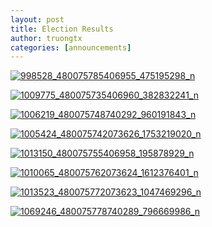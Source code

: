 ```yaml
---
layout: post
title: Election Results
author: truongtx
categories: [announcements]
---
```


[![998528\_480075785406955\_475195298\_n](https://googledrive.com/host/0B7i8MgDgsMX3aVNQMUtDbUgzYTQ/uploads/2013/07/998528_480075785406955_475195298_n.png)](https://googledrive.com/host/0B7i8MgDgsMX3aVNQMUtDbUgzYTQ/uploads/2013/07/998528_480075785406955_475195298_n.png)

[![1009775\_480075735406960\_382832241\_n](https://googledrive.com/host/0B7i8MgDgsMX3aVNQMUtDbUgzYTQ/uploads/2013/07/1009775_480075735406960_382832241_n1.png)](https://googledrive.com/host/0B7i8MgDgsMX3aVNQMUtDbUgzYTQ/uploads/2013/07/1009775_480075735406960_382832241_n1.png)

[![1006219\_480075748740292\_960191843\_n](https://googledrive.com/host/0B7i8MgDgsMX3aVNQMUtDbUgzYTQ/uploads/2013/07/1006219_480075748740292_960191843_n.png)](https://googledrive.com/host/0B7i8MgDgsMX3aVNQMUtDbUgzYTQ/uploads/2013/07/1006219_480075748740292_960191843_n.png)

[![1005424\_480075742073626\_1753219020\_n](https://googledrive.com/host/0B7i8MgDgsMX3aVNQMUtDbUgzYTQ/uploads/2013/07/1005424_480075742073626_1753219020_n.png)](https://googledrive.com/host/0B7i8MgDgsMX3aVNQMUtDbUgzYTQ/uploads/2013/07/1005424_480075742073626_1753219020_n.png)

[![1013150\_480075755406958\_195878929\_n](https://googledrive.com/host/0B7i8MgDgsMX3aVNQMUtDbUgzYTQ/uploads/2013/07/1013150_480075755406958_195878929_n.png)](https://googledrive.com/host/0B7i8MgDgsMX3aVNQMUtDbUgzYTQ/uploads/2013/07/1013150_480075755406958_195878929_n.png)

[![1010065\_480075762073624\_1612376401\_n](https://googledrive.com/host/0B7i8MgDgsMX3aVNQMUtDbUgzYTQ/uploads/2013/07/1010065_480075762073624_1612376401_n.png)](https://googledrive.com/host/0B7i8MgDgsMX3aVNQMUtDbUgzYTQ/uploads/2013/07/1010065_480075762073624_1612376401_n.png)

[![1013523\_480075772073623\_1047469296\_n](https://googledrive.com/host/0B7i8MgDgsMX3aVNQMUtDbUgzYTQ/uploads/2013/07/1013523_480075772073623_1047469296_n.png)](https://googledrive.com/host/0B7i8MgDgsMX3aVNQMUtDbUgzYTQ/uploads/2013/07/1013523_480075772073623_1047469296_n.png)

[![1069246\_480075778740289\_796669986\_n](https://googledrive.com/host/0B7i8MgDgsMX3aVNQMUtDbUgzYTQ/uploads/2013/07/1069246_480075778740289_796669986_n.png)](https://googledrive.com/host/0B7i8MgDgsMX3aVNQMUtDbUgzYTQ/uploads/2013/07/1069246_480075778740289_796669986_n.png)
